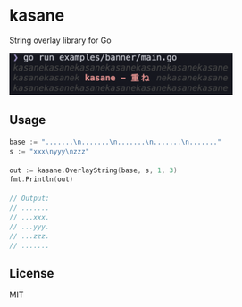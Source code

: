 # kasane

String overlay library for Go

<img src="./banner.png" width=400>

## Usage

```go
base := ".......\n.......\n.......\n.......\n......."
s := "xxx\nyyy\nzzz"

out := kasane.OverlayString(base, s, 1, 3)
fmt.Println(out)

// Output:
// .......
// ...xxx.
// ...yyy.
// ...zzz.
// .......
```

## License

MIT
